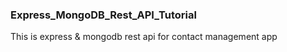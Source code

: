 ### Express_MongoDB_Rest_API_Tutorial
This is express & mongodb rest api for contact management app

